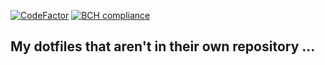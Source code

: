 [![CodeFactor](https://www.codefactor.io/repository/github/harleypig/dotfiles/badge)](https://www.codefactor.io/repository/github/harleypig/dotfiles)
[![BCH compliance](https://bettercodehub.com/edge/badge/harleypig/dotfiles?branch=master)](https://bettercodehub.com/)

## My dotfiles that aren't in their own repository ...
